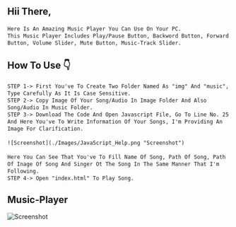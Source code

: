 ## Hii There,
    Here Is An Amazing Music Player You Can Use On Your PC.
    This Music Player Includes Play/Pause Button, Backword Button, Forward Button, Volume Slider, Mute Button, Music-Track Slider.


## How To Use 👇
    STEP 1-> First You've To Create Two Folder Named As "img" And "music", Type Carefully As It Is Case Sensitive.
    STEP 2-> Copy Image Of Your Song/Audio In Image Folder And Also Song/Audio In Music Folder.
    STEP 3-> Download The Code And Open Javascript File, Go To Line No. 25 And Here You've To Write Information Of Your Songs, I'm Providing An Image For Clarification.

    ![Screenshot](./Images/JavaScript_Help.png "Screenshot")

    Here You Can See That You've To Fill Name Of Song, Path Of Song, Path Of Inage Of Song And Singer Ot The Song In The Same Manner That I'm Following.
    STEP 4-> Open "index.html" To Play Song.


## Music-Player

![Screenshot](./Images/Webpage_Screenshot.png "Screenshot")
